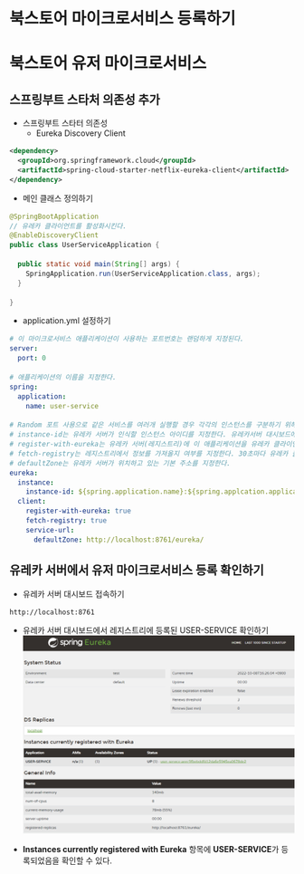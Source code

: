 # 북스토어 마이크로서비스 등록하기

# 북스토어 유저 마이크로서비스

## 스프링부트 스타처 의존성 추가

- 스프링부트 스타터 의존성
  - Eureka Discovery Client

```xml
<dependency>
  <groupId>org.springframework.cloud</groupId>
  <artifactId>spring-cloud-starter-netflix-eureka-client</artifactId>
</dependency>
```

- 메인 클래스 정의하기

```java
@SpringBootApplication
// 유레카 클라이언트를 활성화시킨다.
@EnableDiscoveryClient
public class UserServiceApplication {

  public static void main(String[] args) {
    SpringApplication.run(UserServiceApplication.class, args);
  }

}
```

- application.yml 설정하기

```yml
# 이 마이크로서비스 애플리케이션이 사용하는 포트번호는 랜덤하게 지정된다.
server:
  port: 0

# 애플리케이션의 이름을 지정한다.
spring:
  application:
    name: user-service

# Random 포트 사용으로 같은 서비스를 여러개 실행할 경우 각각의 인스턴스를 구분하기 위해서 인스턴스 정보를 설정한다.
# instance-id는 유레카 서버가 인식할 인스턴스 아이디를 지정한다. 유레카서버 대시보드에서 서비스를 식별할 수 있게 한다.
# register-with-eureka는 유레카 서버(레지스트리)에 이 애플리케이션을 유레카 클라이언트로 등록할지 여부를 지정한다.
# fetch-registry는 레지스트리에서 정보를 가져올지 여부를 지정한다. 30초마다 유레카 클라이언트가 유레카 레지스트리 변경 사항 여부를 재확인한다.
# defaultZone는 유레카 서버가 위치하고 있는 기본 주소를 지정한다.
eureka:
  instance:
    instance-id: ${spring.application.name}:${spring.applcation.application-id:${random.value}}
  client:
    register-with-eureka: true
    fetch-registry: true
    service-url:
      defaultZone: http://localhost:8761/eureka/
```

## 유레카 서버에서 유저 마이크로서비스 등록 확인하기

- 유레카 서버 대시보드 접속하기

```text
http://localhost:8761
```

- 유레카 서버 대시보드에서 레지스트리에 등록된 USER-SERVICE 확인하기
![북스토어 유레카 서버 홈](../images/bookstore-eureka-server-home-2.png)

- **Instances currently registered with Eureka** 항목에 **USER-SERVICE**가 등록되었음을 확인할 수 있다.
